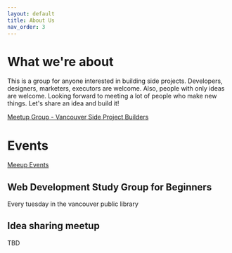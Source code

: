 ```yaml
---
layout: default
title: About Us
nav_order: 3
---
```

# What we're about

This is a group for anyone interested in building side projects. Developers, designers, marketers, executors are welcome. Also, people with only ideas are welcome. Looking forward to meeting a lot of people who make new things. Let's share an idea and build it!

[Meetup Group - Vancouver Side Project
Builders](https://www.meetup.com/Vancouver-Side-Project-Builders-Meetup/)

# Events

[Meeup
Events](https://www.meetup.com/Vancouver-Side-Project-Builders-Meetup/events/)

## Web Development Study Group for Beginners

Every tuesday in the vancouver public library


## Idea sharing meetup

TBD
